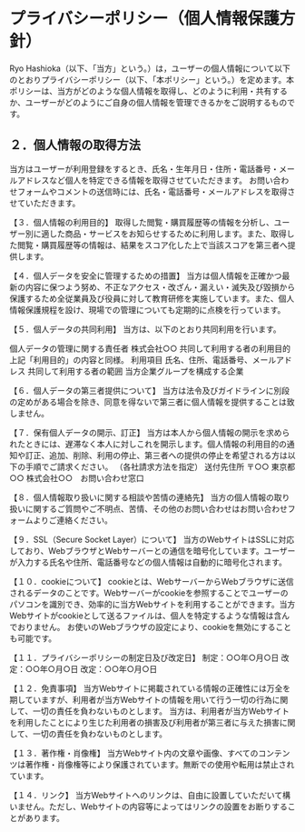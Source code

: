 # プライバシーポリシー（個人情報保護方針）

Ryo Hashioka（以下、「当方」という。）は，ユーザーの個人情報について以下のとおりプライバシーポリシー（以下、「本ポリシー」という。）を定めます。本ポリシーは、当方がどのような個人情報を取得し、どのように利用・共有するか、ユーザーがどのようにご自身の個人情報を管理できるかをご説明するものです。

## ２．個人情報の取得方法
当方はユーザーが利用登録をするとき、氏名・生年月日・住所・電話番号・メールアドレスなど個人を特定できる情報を取得させていただきます。
お問い合わせフォームやコメントの送信時には、氏名・電話番号・メールアドレスを取得させていただきます。

【３．個人情報の利用目的】
取得した閲覧・購買履歴等の情報を分析し、ユーザー別に適した商品・サービスをお知らせするために利用します。また、取得した閲覧・購買履歴等の情報は、結果をスコア化した上で当該スコアを第三者へ提供します。

【４．個人データを安全に管理するための措置】
当方は個人情報を正確かつ最新の内容に保つよう努め、不正なアクセス・改ざん・漏えい・滅失及び毀損から保護するため全従業員及び役員に対して教育研修を実施しています。また、個人情報保護規程を設け、現場での管理についても定期的に点検を行っています。

【５．個人データの共同利用】
当方は、以下のとおり共同利用を行います。

個人データの管理に関する責任者
株式会社○○
共同して利用する者の利用目的
上記「利用目的」の内容と同様。
利用項目
氏名、住所、電話番号、メールアドレス
共同して利用する者の範囲
当方企業グループを構成する企業

【６．個人データの第三者提供について】
当方は法令及びガイドラインに別段の定めがある場合を除き、同意を得ないで第三者に個人情報を提供することは致しません。

【７．保有個人データの開示、訂正】
当方は本人から個人情報の開示を求められたときには、遅滞なく本人に対しこれを開示します。個人情報の利用目的の通知や訂正、追加、削除、利用の停止、第三者への提供の停止を希望される方は以下の手順でご請求ください。
（各社請求方法を指定）
送付先住所
〒○○
東京都○○
株式会社○○　お問い合わせ窓口

【８．個人情報取り扱いに関する相談や苦情の連絡先】
当方の個人情報の取り扱いに関するご質問やご不明点、苦情、その他のお問い合わせはお問い合わせフォームよりご連絡ください。

【９．SSL（Secure Socket Layer）について】
当方のWebサイトはSSLに対応しており、WebブラウザとWebサーバーとの通信を暗号化しています。ユーザーが入力する氏名や住所、電話番号などの個人情報は自動的に暗号化されます。

【１０．cookieについて】
cookieとは、WebサーバーからWebブラウザに送信されるデータのことです。Webサーバーがcookieを参照することでユーザーのパソコンを識別でき、効率的に当方Webサイトを利用することができます。当方Webサイトがcookieとして送るファイルは、個人を特定するような情報は含んでおりません。
お使いのWebブラウザの設定により、cookieを無効にすることも可能です。

【１１．プライバシーポリシーの制定日及び改定日】
制定：○○年○月○日
改定：○○年○月○日
改定：○○年○月○日

【１２．免責事項】
当方Webサイトに掲載されている情報の正確性には万全を期していますが、利用者が当方Webサイトの情報を用いて行う一切の行為に関して、一切の責任を負わないものとします。
当方は、利用者が当方Webサイトを利用したことにより生じた利用者の損害及び利用者が第三者に与えた損害に関して、一切の責任を負わないものとします。

【１３．著作権・肖像権】
当方Webサイト内の文章や画像、すべてのコンテンツは著作権・肖像権等により保護されています。無断での使用や転用は禁止されています。

【１４．リンク】
当方Webサイトへのリンクは、自由に設置していただいて構いません。ただし、Webサイトの内容等によってはリンクの設置をお断りすることがあります。
